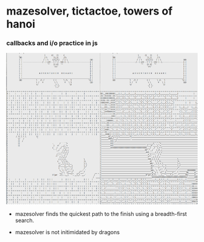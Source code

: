 # mazesolver, tictactoe, towers of hanoi

### callbacks and i/o practice in js

![dragon maze solver](./dragon.png)

- mazesolver finds the quickest path to the finish using a breadth-first search.

- mazesolver is not initimidated by dragons
